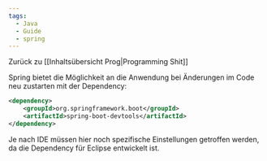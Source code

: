 ```yaml
---
tags:
  - Java
  - Guide
  - spring
---
```

Zurück zu [[Inhaltsübersicht Prog|Programming Shit]]

Spring bietet die Möglichkeit an die Anwendung bei Änderungen im Code neu zustarten mit der Dependency:
```xml
<dependency>  
	<groupId>org.springframework.boot</groupId>  
	<artifactId>spring-boot-devtools</artifactId>  
</dependency>
```

Je nach IDE müssen hier noch spezifische Einstellungen getroffen werden, da die Dependency für Eclipse entwickelt ist.